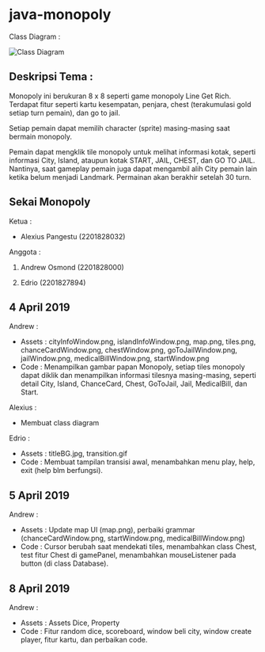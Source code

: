 # java-monopoly

Class Diagram :

![Class Diagram](https://github.com/andrewosmondcode/java-monopoly/blob/master/MonopolyClassDiagram.JPG)

## Deskripsi Tema :

Monopoly ini berukuran 8 x 8 seperti game monopoly Line Get Rich. Terdapat fitur seperti kartu kesempatan, penjara, chest (terakumulasi gold setiap turn pemain), dan go to jail.

Setiap pemain dapat memilih character (sprite) masing-masing saat bermain monopoly.

Pemain dapat mengklik tile monopoly untuk melihat informasi kotak, seperti informasi City, Island, ataupun kotak START, JAIL, CHEST, dan GO TO JAIL. Nantinya, saat gameplay pemain juga dapat mengambil alih City pemain lain ketika belum menjadi Landmark. Permainan akan berakhir setelah 30 turn.

## Sekai Monopoly

Ketua :

- Alexius Pangestu (2201828032)

Anggota :

1. Andrew Osmond (2201828000)

2. Edrio (2201827894)


## 4 April 2019
Andrew :
- Assets : cityInfoWindow.png, islandInfoWindow.png, map.png, tiles.png, chanceCardWindow.png, chestWindow.png, goToJailWindow.png, jailWindow.png, medicalBillWindow.png, startWindow.png
- Code : Menampilkan gambar papan Monopoly, setiap tiles monopoly dapat diklik dan menampilkan informasi tilesnya masing-masing, seperti detail City, Island, ChanceCard, Chest, GoToJail, Jail, MedicalBill, dan Start.

Alexius :
- Membuat class diagram

Edrio :
- Assets : titleBG.jpg, transition.gif
- Code : Membuat tampilan transisi awal, menambahkan menu play, help, exit (help blm berfungsi).

## 5 April 2019
Andrew :
- Assets : Update map UI (map.png), perbaiki grammar (chanceCardWindow.png, startWindow.png, medicalBillWindow.png)
- Code : Cursor berubah saat mendekati tiles, menambahkan class Chest, test fitur Chest di gamePanel, menambahkan mouseListener pada button (di class Database).

## 8 April 2019
Andrew :
- Assets : Assets Dice, Property
- Code : Fitur random dice, scoreboard, window beli city, window create player, fitur kartu, dan perbaikan code.


